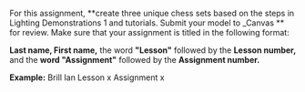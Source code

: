 For this assignment, **create three unique chess sets based on the steps in Lighting Demonstrations 1 and tutorials. Submit your model to _Canvas ** for review. Make sure that your assignment is titled in the following format:

**Last name, First name,** the word **"Lesson"** followed by the **Lesson number,** and the **word "Assignment"** followed by the **Assignment number.**

**Example:**
Brill Ian Lesson x Assignment x
 